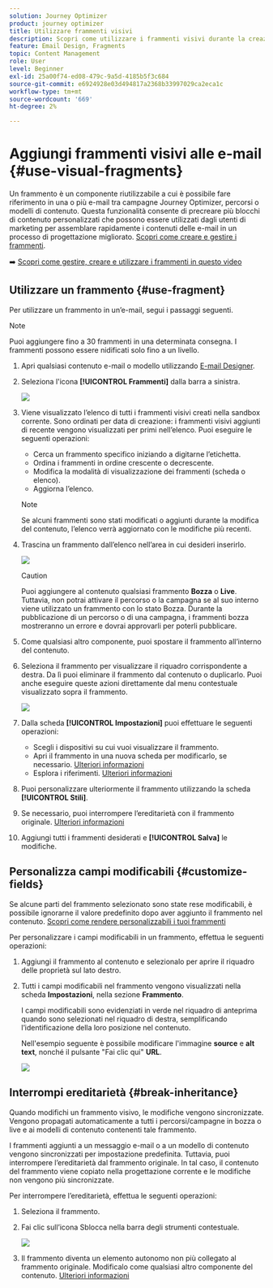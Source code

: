 ```yaml
---
solution: Journey Optimizer
product: journey optimizer
title: Utilizzare frammenti visivi
description: Scopri come utilizzare i frammenti visivi durante la creazione di e-mail nelle campagne e nei percorsi Journey Optimizer
feature: Email Design, Fragments
topic: Content Management
role: User
level: Beginner
exl-id: 25a00f74-ed08-479c-9a5d-4185b5f3c684
source-git-commit: e6924928e03d494817a2368b33997029ca2eca1c
workflow-type: tm+mt
source-wordcount: '669'
ht-degree: 2%

---
```


# Aggiungi frammenti visivi alle e-mail {#use-visual-fragments}

Un frammento è un componente riutilizzabile a cui è possibile fare riferimento in una o più e-mail tra campagne Journey Optimizer, percorsi o modelli di contenuto. Questa funzionalità consente di precreare più blocchi di contenuto personalizzati che possono essere utilizzati dagli utenti di marketing per assemblare rapidamente i contenuti delle e-mail in un processo di progettazione migliorato. [Scopri come creare e gestire i frammenti](../content-management/fragments.md).

➡️ [Scopri come gestire, creare e utilizzare i frammenti in questo video](../content-management/fragments.md#video-fragments)

## Utilizzare un frammento {#use-fragment}

Per utilizzare un frammento in un’e-mail, segui i passaggi seguenti.

>[!NOTE]
>
>Puoi aggiungere fino a 30 frammenti in una determinata consegna. I frammenti possono essere nidificati solo fino a un livello.


1. Apri qualsiasi contenuto e-mail o modello utilizzando [E-mail Designer](get-started-email-design.md).

1. Seleziona l&#39;icona **[!UICONTROL Frammenti]** dalla barra a sinistra.

   ![](assets/fragments-in-designer.png)

1. Viene visualizzato l’elenco di tutti i frammenti visivi creati nella sandbox corrente. Sono ordinati per data di creazione: i frammenti visivi aggiunti di recente vengono visualizzati per primi nell’elenco. Puoi eseguire le seguenti operazioni:

   * Cerca un frammento specifico iniziando a digitarne l’etichetta.
   * Ordina i frammenti in ordine crescente o decrescente.
   * Modifica la modalità di visualizzazione dei frammenti (scheda o elenco).
   * Aggiorna l’elenco.

   >[!NOTE]
   >
   >Se alcuni frammenti sono stati modificati o aggiunti durante la modifica del contenuto, l’elenco verrà aggiornato con le modifiche più recenti.

1. Trascina un frammento dall’elenco nell’area in cui desideri inserirlo.

   ![](assets/fragment-insert.png)

   >[!CAUTION]
   >
   >Puoi aggiungere al contenuto qualsiasi frammento **Bozza** o **Live**. Tuttavia, non potrai attivare il percorso o la campagna se al suo interno viene utilizzato un frammento con lo stato Bozza. Durante la pubblicazione di un percorso o di una campagna, i frammenti bozza mostreranno un errore e dovrai approvarli per poterli pubblicare.

1. Come qualsiasi altro componente, puoi spostare il frammento all’interno del contenuto.

1. Seleziona il frammento per visualizzare il riquadro corrispondente a destra. Da lì puoi eliminare il frammento dal contenuto o duplicarlo. Puoi anche eseguire queste azioni direttamente dal menu contestuale visualizzato sopra il frammento.

   ![](assets/fragment-right-pane.png)

1. Dalla scheda **[!UICONTROL Impostazioni]** puoi effettuare le seguenti operazioni:

   * Scegli i dispositivi su cui vuoi visualizzare il frammento.
   * Apri il frammento in una nuova scheda per modificarlo, se necessario. [Ulteriori informazioni](../content-management/fragments.md#edit-fragments)
   * Esplora i riferimenti. [Ulteriori informazioni](../content-management/fragments.md#explore-references)

1. Puoi personalizzare ulteriormente il frammento utilizzando la scheda **[!UICONTROL Stili]**.

1. Se necessario, puoi interrompere l’ereditarietà con il frammento originale. [Ulteriori informazioni](#break-inheritance)

1. Aggiungi tutti i frammenti desiderati e **[!UICONTROL Salva]** le modifiche.

## Personalizza campi modificabili {#customize-fields}

Se alcune parti del frammento selezionato sono state rese modificabili, è possibile ignorarne il valore predefinito dopo aver aggiunto il frammento nel contenuto. [Scopri come rendere personalizzabili i tuoi frammenti](../content-management/customizable-fragments.md)

Per personalizzare i campi modificabili in un frammento, effettua le seguenti operazioni:

1. Aggiungi il frammento al contenuto e selezionalo per aprire il riquadro delle proprietà sul lato destro.

1. Tutti i campi modificabili nel frammento vengono visualizzati nella scheda **Impostazioni**, nella sezione **Frammento**.

   I campi modificabili sono evidenziati in verde nel riquadro di anteprima quando sono selezionati nel riquadro di destra, semplificando l’identificazione della loro posizione nel contenuto.

   Nell&#39;esempio seguente è possibile modificare l&#39;immagine **source** e **alt text**, nonché il pulsante &quot;Fai clic qui&quot; **URL**.

   ![](assets/fragment-editable.png)

## Interrompi ereditarietà {#break-inheritance}

Quando modifichi un frammento visivo, le modifiche vengono sincronizzate. Vengono propagati automaticamente a tutti i percorsi/campagne in bozza o live e ai modelli di contenuto contenenti tale frammento.

I frammenti aggiunti a un messaggio e-mail o a un modello di contenuto vengono sincronizzati per impostazione predefinita. Tuttavia, puoi interrompere l’ereditarietà dal frammento originale. In tal caso, il contenuto del frammento viene copiato nella progettazione corrente e le modifiche non vengono più sincronizzate.

Per interrompere l’ereditarietà, effettua le seguenti operazioni:

1. Seleziona il frammento.

1. Fai clic sull’icona Sblocca nella barra degli strumenti contestuale.

   ![](assets/fragment-break-inheritance.png)

1. Il frammento diventa un elemento autonomo non più collegato al frammento originale. Modificalo come qualsiasi altro componente del contenuto. [Ulteriori informazioni](content-components.md)
